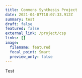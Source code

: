 ```yaml
---
title: Commons Synthesis Project
date: 2021-04-07T18:07:33.912Z
summary: test
draft: false
featured: false
external_link: /project/csp
links: []
image:
  filename: featured
  focal_point: Smart
  preview_only: false
---
```

Test